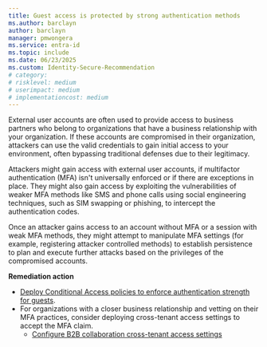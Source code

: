 ```yaml
---
title: Guest access is protected by strong authentication methods 
ms.author: barclayn
author: barclayn
manager: pmwongera
ms.service: entra-id
ms.topic: include
ms.date: 06/23/2025
ms.custom: Identity-Secure-Recommendation
# category: 
# risklevel: medium
# userimpact: medium
# implementationcost: medium 
---
```

External user accounts are often used to provide access to business partners who belong to organizations that have a business relationship with your organization. If these accounts are compromised in their organization, attackers can use the valid credentials to gain initial access to your environment, often bypassing traditional defenses due to their legitimacy.

Attackers might gain access with external user accounts, if multifactor authentication (MFA) isn't universally enforced or if there are exceptions in place. They might also gain access by exploiting the vulnerabilities of weaker MFA methods like SMS and phone calls using social engineering techniques, such as SIM swapping or phishing, to intercept the authentication codes.

Once an attacker gains access to an account without MFA or a session with weak MFA methods, they might attempt to manipulate MFA settings (for example, registering attacker controlled methods) to establish persistence to plan and execute further attacks based on the privileges of the compromised accounts.

**Remediation action**

- [Deploy Conditional Access policies to enforce authentication strength for guests](/entra/identity/conditional-access/policy-guests-mfa-strength).
- For organizations with a closer business relationship and vetting on their MFA practices, consider deploying cross-tenant access settings to accept the MFA claim.
   - [Configure B2B collaboration cross-tenant access settings](/entra/external-id/cross-tenant-access-settings-b2b-collaboration#to-change-inbound-trust-settings-for-mfa-and-device-claims)
